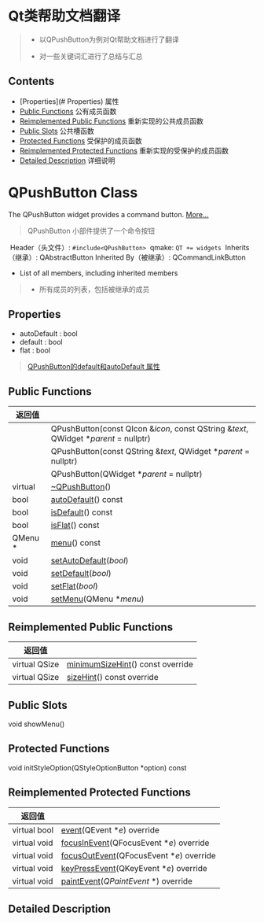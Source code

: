 # Qt类帮助文档翻译

>- 以QPushButton为例对Qt帮助文档进行了翻译
>
>- 对一些关键词汇进行了总结与汇总

## Contents

- [Properties](# Properties)	属性
- [Public Functions](#Public-functions)   公有成员函数
- [Reimplemented Public Functions](#Reimplemented-Public-Functions)   重新实现的公共成员函数
- [Public Slots](#Public-Slots)   公共槽函数
- [Protected Functions](#protected-functions)   受保护的成员函数
- [Reimplemented Protected Functions](#reimplemented-protected-functions)   重新实现的受保护的成员函数
- [Detailed Description](#Detailed-Description)   详细说明

# QPushButton Class

The QPushButton widget provides a command button. [More...](#details)

> QPushButton 小部件提供了一个命令按钮

​		Header（头文件）:	`#include<QPushButton>`
​		qmake:	 `QT += widgets`
​		Inherits（继承）:	QAbstractButton
Inherited By（被继承）:	QCommandLinkButton

- List of all members, including inherited members 

> - 所有成员的列表，包括被继承的成员

## Properties

- autoDefault : bool
- default : bool
- flat : bool 

> [QPushButton的default和autoDefault 属性](https://blog.csdn.net/yaowangII/article/details/84580597)

## Public Functions

| 返回值  |                                                              |
| ------- | ------------------------------------------------------------ |
|         | QPushButton(const QIcon &*icon*, const QString &*text*, QWidget **parent* = nullptr) |
|         | QPushButton(const QString &*text*, QWidget **parent* = nullptr) |
|         | QPushButton(QWidget **parent* = nullptr)                     |
| virtual | [~QPushButton](qpushbutton.html#dtor.QPushButton)()          |
| bool    | [autoDefault](qpushbutton.html#autoDefault-prop)() const     |
| bool    | [isDefault](qpushbutton.html#default-prop)() const           |
| bool    | [isFlat](qpushbutton.html#flat-prop)() const                 |
| QMenu * | [menu](qpushbutton.html#menu)() const                        |
| void    | [setAutoDefault](qpushbutton.html#autoDefault-prop)(*bool*)  |
| void    | [setDefault](qpushbutton.html#default-prop)(*bool*)          |
| void    | [setFlat](qpushbutton.html#flat-prop)(*bool*)                |
| void    | [setMenu](qpushbutton.html#setMenu)(QMenu **menu*)           |

## Reimplemented Public Functions

| 返回值        |                                                              |
| ------------- | ------------------------------------------------------------ |
| virtual QSize | [minimumSizeHint](qpushbutton.html#minimumSizeHint)() const override |
| virtual QSize | [sizeHint](qpushbutton.html#sizeHint)() const override       |

## Public Slots

void	showMenu()

## Protected Functions

void	initStyleOption(QStyleOptionButton *option) const

## Reimplemented Protected Functions

| 返回值       |                                                              |
| ------------ | ------------------------------------------------------------ |
| virtual bool | [event](qpushbutton.html#event)(QEvent **e*) override        |
| virtual void | [focusInEvent](qpushbutton.html#focusInEvent)(QFocusEvent **e*) override |
| virtual void | [focusOutEvent](qpushbutton.html#focusOutEvent)(QFocusEvent **e*) override |
| virtual void | [keyPressEvent](qpushbutton.html#keyPressEvent)(QKeyEvent **e*) override |
| virtual void | [paintEvent](qpushbutton.html#paintEvent)(*QPaintEvent* *) override |

## Detailed Description